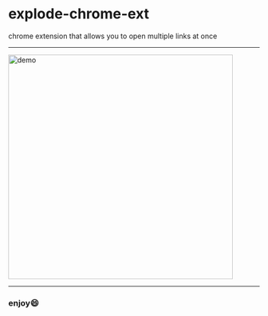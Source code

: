 # explode-chrome-ext
chrome extension that allows you to open multiple links at once

---
<img src="demo.gif" alt="demo" width="450"/>

---

### enjoy:smile: